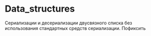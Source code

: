# Data_structures
Сериализации и десериализации двусвязного списка без использования стандартных средств сериализации. Пофиксить
